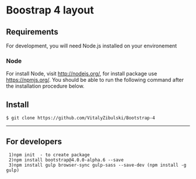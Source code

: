 # Boostrap 4 layout

## Requirements

For development, you will need Node.js installed on your environement


### Node

For install Node, visit http://nodejs.org/, for install package use https://npmjs.org/.
You should be able to run the following command after the installation procedure
below.

## Install

    $ git clone https://github.com/VitalyZibulski/Bootstrap-4
   
----------------------------------------------------------------------------------------
## For developers

	 1)npm init  - to create package
	 2)npm install bootstrap@4.0.0-alpha.6 --save
	 3)npm install gulp browser-sync gulp-sass --save-dev (npm install -g gulp)